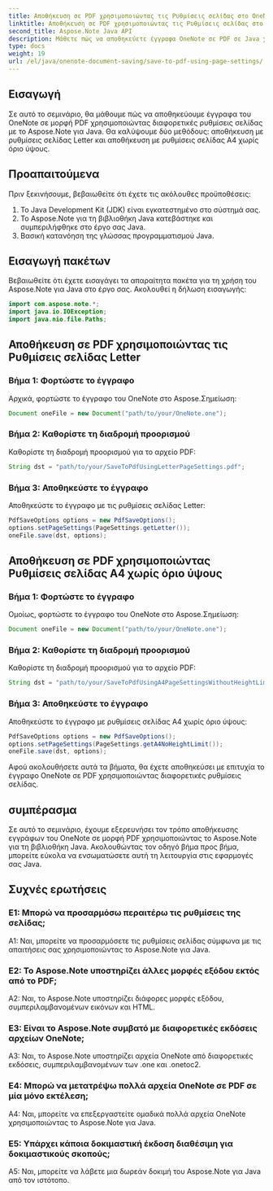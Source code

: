 ```yaml
---
title: Αποθήκευση σε PDF χρησιμοποιώντας τις Ρυθμίσεις σελίδας στο OneNote - Aspose.Note
linktitle: Αποθήκευση σε PDF χρησιμοποιώντας τις Ρυθμίσεις σελίδας στο OneNote - Aspose.Note
second_title: Aspose.Note Java API
description: Μάθετε πώς να αποθηκεύετε έγγραφα OneNote σε PDF σε Java χρησιμοποιώντας τη βιβλιοθήκη Aspose.Note. Οδηγός βήμα προς βήμα με παραδείγματα κώδικα για διαφορετικές ρυθμίσεις σελίδας.
type: docs
weight: 19
url: /el/java/onenote-document-saving/save-to-pdf-using-page-settings/
---
```

## Εισαγωγή

Σε αυτό το σεμινάριο, θα μάθουμε πώς να αποθηκεύουμε έγγραφα του OneNote σε μορφή PDF χρησιμοποιώντας διαφορετικές ρυθμίσεις σελίδας με το Aspose.Note για Java. Θα καλύψουμε δύο μεθόδους: αποθήκευση με ρυθμίσεις σελίδας Letter και αποθήκευση με ρυθμίσεις σελίδας A4 χωρίς όριο ύψους.

## Προαπαιτούμενα

Πριν ξεκινήσουμε, βεβαιωθείτε ότι έχετε τις ακόλουθες προϋποθέσεις:

1. Το Java Development Kit (JDK) είναι εγκατεστημένο στο σύστημά σας.
2. Το Aspose.Note για τη βιβλιοθήκη Java κατεβάστηκε και συμπεριλήφθηκε στο έργο σας Java.
3. Βασική κατανόηση της γλώσσας προγραμματισμού Java.

## Εισαγωγή πακέτων

Βεβαιωθείτε ότι έχετε εισαγάγει τα απαραίτητα πακέτα για τη χρήση του Aspose.Note για Java στο έργο σας. Ακολουθεί η δήλωση εισαγωγής:

```java
import com.aspose.note.*;
import java.io.IOException;
import java.nio.file.Paths;
```

## Αποθήκευση σε PDF χρησιμοποιώντας τις Ρυθμίσεις σελίδας Letter

### Βήμα 1: Φορτώστε το έγγραφο

Αρχικά, φορτώστε το έγγραφο του OneNote στο Aspose.Σημείωση:

```java
Document oneFile = new Document("path/to/your/OneNote.one");
```

### Βήμα 2: Καθορίστε τη διαδρομή προορισμού

Καθορίστε τη διαδρομή προορισμού για το αρχείο PDF:

```java
String dst = "path/to/your/SaveToPdfUsingLetterPageSettings.pdf";
```

### Βήμα 3: Αποθηκεύστε το έγγραφο

Αποθηκεύστε το έγγραφο με τις ρυθμίσεις σελίδας Letter:

```java
PdfSaveOptions options = new PdfSaveOptions();
options.setPageSettings(PageSettings.getLetter());
oneFile.save(dst, options);
```

## Αποθήκευση σε PDF χρησιμοποιώντας Ρυθμίσεις σελίδας A4 χωρίς όριο ύψους

### Βήμα 1: Φορτώστε το έγγραφο

Ομοίως, φορτώστε το έγγραφο του OneNote στο Aspose.Σημείωση:

```java
Document oneFile = new Document("path/to/your/OneNote.one");
```

### Βήμα 2: Καθορίστε τη διαδρομή προορισμού

Καθορίστε τη διαδρομή προορισμού για το αρχείο PDF:

```java
String dst = "path/to/your/SaveToPdfUsingA4PageSettingsWithoutHeightLimit.pdf";
```

### Βήμα 3: Αποθηκεύστε το έγγραφο

Αποθηκεύστε το έγγραφο με ρυθμίσεις σελίδας Α4 χωρίς όριο ύψους:

```java
PdfSaveOptions options = new PdfSaveOptions();
options.setPageSettings(PageSettings.getA4NoHeightLimit());
oneFile.save(dst, options);
```

Αφού ακολουθήσετε αυτά τα βήματα, θα έχετε αποθηκεύσει με επιτυχία το έγγραφο OneNote σε PDF χρησιμοποιώντας διαφορετικές ρυθμίσεις σελίδας.

## συμπέρασμα

Σε αυτό το σεμινάριο, έχουμε εξερευνήσει τον τρόπο αποθήκευσης εγγράφων του OneNote σε μορφή PDF χρησιμοποιώντας το Aspose.Note για τη βιβλιοθήκη Java. Ακολουθώντας τον οδηγό βήμα προς βήμα, μπορείτε εύκολα να ενσωματώσετε αυτή τη λειτουργία στις εφαρμογές σας Java.

## Συχνές ερωτήσεις

### Ε1: Μπορώ να προσαρμόσω περαιτέρω τις ρυθμίσεις της σελίδας;

A1: Ναι, μπορείτε να προσαρμόσετε τις ρυθμίσεις σελίδας σύμφωνα με τις απαιτήσεις σας χρησιμοποιώντας το Aspose.Note για Java.

### Ε2: Το Aspose.Note υποστηρίζει άλλες μορφές εξόδου εκτός από το PDF;

A2: Ναι, το Aspose.Note υποστηρίζει διάφορες μορφές εξόδου, συμπεριλαμβανομένων εικόνων και HTML.

### Ε3: Είναι το Aspose.Note συμβατό με διαφορετικές εκδόσεις αρχείων OneNote;

A3: Ναι, το Aspose.Note υποστηρίζει αρχεία OneNote από διαφορετικές εκδόσεις, συμπεριλαμβανομένων των .one και .onetoc2.

### Ε4: Μπορώ να μετατρέψω πολλά αρχεία OneNote σε PDF σε μία μόνο εκτέλεση;

A4: Ναι, μπορείτε να επεξεργαστείτε ομαδικά πολλά αρχεία OneNote χρησιμοποιώντας το Aspose.Note για Java.

### Ε5: Υπάρχει κάποια δοκιμαστική έκδοση διαθέσιμη για δοκιμαστικούς σκοπούς;

A5: Ναι, μπορείτε να λάβετε μια δωρεάν δοκιμή του Aspose.Note για Java από τον ιστότοπο.